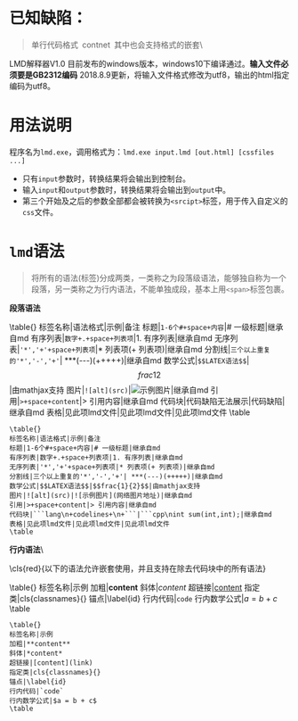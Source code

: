 
# 已知缺陷：
> 单行代码格式` `contnet` `其中也会支持格式的嵌套\\


LMD解释器V1.0
    目前发布的windows版本，windows10下编译通过。**输入文件必须要是GB2312编码**
    2018.8.9更新，将输入文件格式修改为utf8，输出的html指定编码为utf8。



# 用法说明
程序名为`lmd.exe`，调用格式为：`lmd.exe input.lmd [out.html] [cssfiles ...]`
* 只有`input`参数时，转换结果将会输出到控制台。
* 输入`input`和`output`参数时，转换结果将会输出到`output`中。
* 第三个开始及之后的参数全部都会被转换为`<srcipt>`标签，用于传入自定义的`css`文件。


# `lmd`语法
> 将所有的语法(标签)分成两类，一类称之为段落级语法，能够独自称为一个段落，另一类称之为行内语法，不能单独成段，基本上用`<span>`标签包裹。

**段落语法**

\table{}
标签名称|语法格式|示例|备注
标题|`1-6个#+space+内容`|# 一级标题|继承自md
有序列表|`数字+.+space+列表项`|1. 有序列表|继承自md
无序列表|`'*','+'+space+列表项`|* 列表项(+ 列表项)|继承自md
分割线|`三个以上重复的'*','-','+'`| ***(---)(+++++)|继承自md
数学公式|`$$LATEX语法$$`|$$frac{1}{2}$$|由mathjax支持
图片|`![alt](src)`|![示例图片](网络图片地址)|继承自md
引用|`>+space+content`|> 引用内容|继承自md
代码块|代码缺陷无法展示|代码缺陷|继承自md
表格|见此项lmd文件|见此项lmd文件|见此项lmd文件
\table

```
\table{}
标签名称|语法格式|示例|备注
标题|1-6个#+space+内容|# 一级标题|继承自md
有序列表|数字+.+space+列表项|1. 有序列表|继承自md
无序列表|'*','+'+space+列表项|* 列表项(+ 列表项)|继承自md
分割线|三个以上重复的'*','-','+'| ***(---)(+++++)|继承自md
数学公式|$$LATEX语法$$|$$frac{1}{2}$$|由mathjax支持
图片|![alt](src)|![示例图片](网络图片地址)|继承自md
引用|>+space+content|> 引用内容|继承自md
代码块|```lang\n+codelines+\n+```|```cpp\nint sum(int,int);|继承自md
表格|见此项lmd文件|见此项lmd文件|见此项lmd文件
\table
```

**行内语法**\\

\cls{red}{以下的语法允许嵌套使用，并且支持在除去代码块中的所有语法}

\table{}
标签名称|示例
加粗|**content**
斜体|*content*
超链接|[content](link)
指定类|cls{classnames}{}
锚点|\label{id}
行内代码|`code`
行内数学公式|$a = b + c$
\table

```
\table{}
标签名称|示例
加粗|**content**
斜体|*content*
超链接|[content](link)
指定类|cls{classnames}{}
锚点|\label{id}
行内代码|`code`
行内数学公式|$a = b + c$
\table
```

